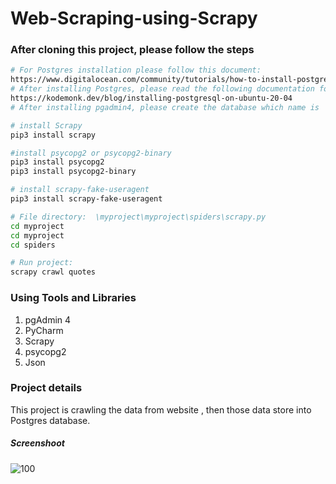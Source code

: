 # Web-Scraping-using-Scrapy


### After cloning this project, please follow the steps
``` bash
# For Postgres installation please follow this document:
https://www.digitalocean.com/community/tutorials/how-to-install-postgresql-on-ubuntu-20-04-quickstart
# After installing Postgres, please read the following documentation for installing pgadmin4:
https://kodemonk.dev/blog/installing-postgresql-on-ubuntu-20-04
# After installing pgadmin4, please create the database which name is  "store".

# install Scrapy
pip3 install scrapy

#install psycopg2 or psycopg2-binary
pip3 install psycopg2
pip3 install psycopg2-binary

# install scrapy-fake-useragent
pip3 install scrapy-fake-useragent

# File directory:  \myproject\myproject\spiders\scrapy.py
cd myproject
cd myproject
cd spiders

# Run project: 
scrapy crawl quotes
```

### Using Tools and Libraries
1. pgAdmin 4
2. PyCharm
3. Scrapy
4. psycopg2
5. Json

### Project details
This project is crawling the data from website , then those data store into Postgres database.
##### Screenshoot
![100](https://user-images.githubusercontent.com/69507020/148771618-6904f71f-be80-46af-b458-9767d7f33cba.png)


